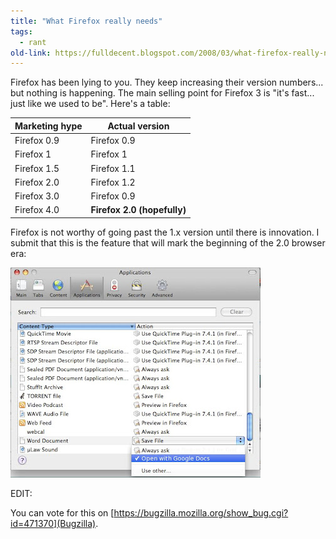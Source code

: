 ```yaml
---
title: "What Firefox really needs"
tags: 
  - rant	
old-link: https://fulldecent.blogspot.com/2008/03/what-firefox-really-needs.html
---
```


Firefox has been lying to you. They keep increasing their version numbers... but nothing is happening. The main selling point for Firefox 3 is "it's fast... just like we used to be". Here's a table:

| Marketing hype | Actual version |
|----------------|----------------|
| Firefox 0.9    | Firefox 0.9    |
| Firefox 1      | Firefox 1      |
| Firefox 1.5    | Firefox 1.1    |
| Firefox 2.0    | Firefox 1.2    |
| Firefox 3.0    | Firefox 0.9    |
| Firefox 4.0    | **Firefox 2.0 (hopefully)** |

Firefox is not worthy of going past the 1.x version until there is innovation. I submit that this is the feature that will mark the beginning of the 2.0 browser era:

![Firefox 3](assets/images/2008-03-28-what-firefox-really-needs.jpg)

EDIT:

You can vote for this on [https://bugzilla.mozilla.org/show_bug.cgi?id=471370](Bugzilla).

